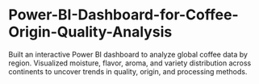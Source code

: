 # Power-BI-Dashboard-for-Coffee-Origin-Quality-Analysis
Built an interactive Power BI dashboard to analyze global coffee data by region. Visualized moisture, flavor, aroma, and variety distribution across continents to uncover trends in quality, origin, and processing methods.
